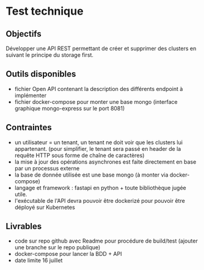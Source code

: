 # Test technique

## Objectifs
Développer une API REST permettant de créer et supprimer des clusters en suivant le principe du storage first.

## Outils disponibles
- fichier Open API contenant la description des différents endpoint à implémenter
- fichier docker-compose pour monter une base mongo (interface graphique mongo-express sur le port 8081)

## Contraintes
- un utilisateur = un tenant, un tenant ne doit voir que les clusters lui appartenant.
  (pour simplifier, le tenant sera passé en header de la requête HTTP sous forme de chaîne de caractères)
- la mise à jour des opérations asynchrones est faite directement en base par un processus externe
- la base de donnée utilisée est une base mongo (à monter via docker-compose)
- langage et framework : fastapi en python + toute bibliothèque jugée utile.
- l'exécutable de l'API devra pouvoir être dockerizé pour pouvoir être déployé sur Kubernetes

## Livrables
 - code sur repo github avec Readme pour procédure de build/test (ajouter une branche sur le repo publique)
 - docker-compose pour lancer la BDD + API
 - date limite 16 juillet